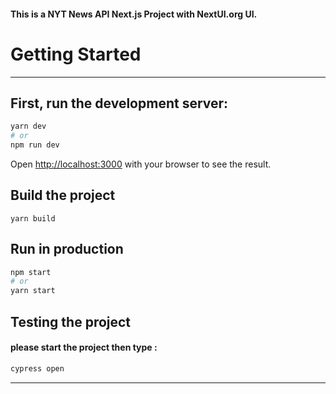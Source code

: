 #### This is a  NYT News API Next.js Project with NextUI.org UI. 
# Getting Started
<hr>

## First, run the development server:

```bash
yarn dev
# or
npm run dev
```

Open [http://localhost:3000](http://localhost:3000) with your browser to see the result.

## Build the project

``
yarn build
``
## Run in production

```bash
npm start
# or
yarn start
```

## Testing the project
#### please start the project then type : 
```bash
cypress open
```

<hr>
